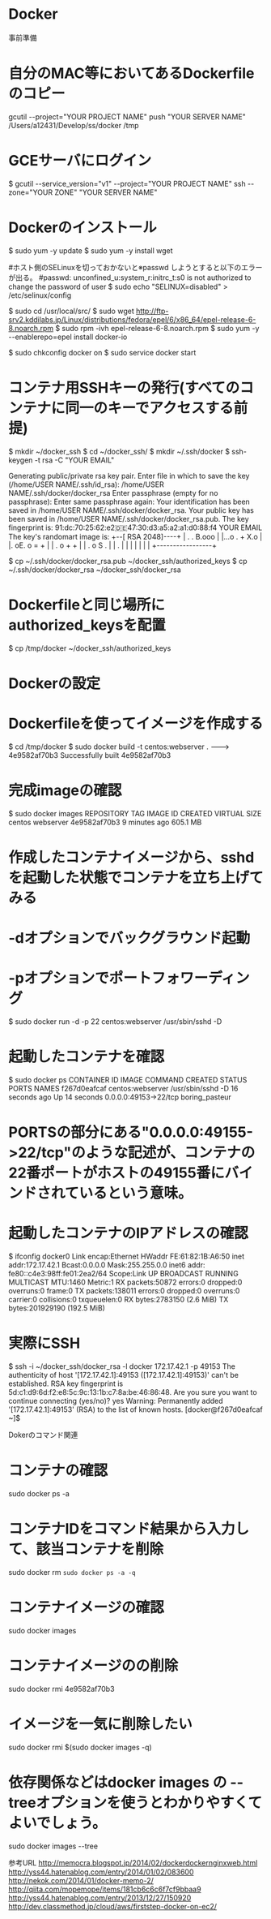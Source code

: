 Docker
======
事前準備

# 自分のMAC等においてあるDockerfileのコピー
gcutil --project="YOUR PROJECT NAME" push "YOUR SERVER NAME" /Users/a12431/Develop/ss/docker /tmp

# GCEサーバにログイン
$ gcutil --service_version="v1" --project="YOUR PROJECT NAME" ssh --zone="YOUR ZONE" "YOUR SERVER NAME"

# Dockerのインストール
$ sudo yum -y update
$ sudo yum -y install wget

#ホスト側のSELinuxを切っておかないと※passwd しようとすると以下のエラーが出る。
#passwd: unconfined_u:system_r:initrc_t:s0 is not authorized to change the password of user
$ sudo echo "SELINUX=disabled" > /etc/selinux/config


$ sudo cd /usr/local/src/
$ sudo wget http://ftp-srv2.kddilabs.jp/Linux/distributions/fedora/epel/6/x86_64/epel-release-6-8.noarch.rpm
$ sudo rpm -ivh epel-release-6-8.noarch.rpm
$ sudo yum -y --enablerepo=epel install docker-io

$ sudo chkconfig docker on
$ sudo service docker start


# コンテナ用SSHキーの発行(すべてのコンテナに同一のキーでアクセスする前提)
$ mkdir ~/docker_ssh
$ cd ~/docker_ssh/
$ mkdir ~/.ssh/docker
$ ssh-keygen -t rsa -C "YOUR EMAIL"

Generating public/private rsa key pair.
Enter file in which to save the key (/home/USER NAME/.ssh/id_rsa): /home/USER NAME/.ssh/docker/docker_rsa
Enter passphrase (empty for no passphrase):
Enter same passphrase again:
Your identification has been saved in /home/USER NAME/.ssh/docker/docker_rsa.
Your public key has been saved in /home/USER NAME/.ssh/docker/docker_rsa.pub.
The key fingerprint is:
91:dc:70:25:62:e2:de:47:30:d3:a5:a2:a1:d0:88:f4 YOUR EMAIL
The key's randomart image is:
+--[ RSA 2048]----+
| .    . B.ooo    |
|...o . + X.o     |
|. oE. o = +      |
|   . o + +       |
|    . o S .      |
|         .       |
|                 |
|                 |
|                 |
+-----------------+

$ cp ~/.ssh/docker/docker_rsa.pub ~/docker_ssh/authorized_keys
$ cp ~/.ssh/docker/docker_rsa ~/docker_ssh/docker_rsa

# Dockerfileと同じ場所にauthorized_keysを配置
$ cp /tmp/docker ~/docker_ssh/authorized_keys


# Dockerの設定
# Dockerfileを使ってイメージを作成する
$ cd /tmp/docker
$ sudo docker build -t centos:webserver .
 ---> 4e9582af70b3
Successfully built 4e9582af70b3


# 完成imageの確認
$ sudo docker images
REPOSITORY          TAG                 IMAGE ID            CREATED             VIRTUAL SIZE
centos              webserver           4e9582af70b3        9 minutes ago       605.1 MB



# 作成したコンテナイメージから、sshdを起動した状態でコンテナを立ち上げてみる
# -dオプションでバックグラウンド起動
# -pオプションでポートフォワーディング
$ sudo docker run -d -p 22 centos:webserver /usr/sbin/sshd -D

# 起動したコンテナを確認
$ sudo docker ps
CONTAINER ID        IMAGE               COMMAND             CREATED             STATUS              PORTS                   NAMES
f267d0eafcaf        centos:webserver    /usr/sbin/sshd -D   16 seconds ago      Up 14 seconds       0.0.0.0:49153->22/tcp   boring_pasteur


# PORTSの部分にある"0.0.0.0:49155->22/tcp"のような記述が、コンテナの22番ポートがホストの49155番にバインドされているという意味。

# 起動したコンテナのIPアドレスの確認
$ ifconfig
docker0   Link encap:Ethernet  HWaddr FE:61:82:1B:A6:50
          inet addr:172.17.42.1  Bcast:0.0.0.0  Mask:255.255.0.0
          inet6 addr: fe80::c4e3:98ff:fe01:2ea2/64 Scope:Link
          UP BROADCAST RUNNING MULTICAST  MTU:1460  Metric:1
          RX packets:50872 errors:0 dropped:0 overruns:0 frame:0
          TX packets:138011 errors:0 dropped:0 overruns:0 carrier:0
          collisions:0 txqueuelen:0
          RX bytes:2783150 (2.6 MiB)  TX bytes:201929190 (192.5 MiB)


# 実際にSSH
$ ssh -i ~/docker_ssh/docker_rsa -l docker 172.17.42.1 -p 49153
The authenticity of host '[172.17.42.1]:49153 ([172.17.42.1]:49153)' can't be established.
RSA key fingerprint is 5d:c1:d9:6d:f2:e8:5c:9c:13:1b:c7:8a:be:46:86:48.
Are you sure you want to continue connecting (yes/no)? yes
Warning: Permanently added '[172.17.42.1]:49153' (RSA) to the list of known hosts.
[docker@f267d0eafcaf ~]$



Dokerのコマンド関連

# コンテナの確認
sudo docker ps -a

# コンテナIDをコマンド結果から入力して、該当コンテナを削除
sudo docker rm `sudo docker ps -a -q`

# コンテナイメージの確認
sudo docker images

# コンテナイメージのの削除
sudo docker rmi 4e9582af70b3

# イメージを一気に削除したい
sudo docker rmi $(sudo docker images -q)

# 依存関係などはdocker images の --treeオプションを使うとわかりやすくてよいでしょう。
sudo docker images --tree



参考URL
http://memocra.blogspot.jp/2014/02/dockerdockernginxweb.html
http://yss44.hatenablog.com/entry/2014/01/02/083600
http://nekok.com/2014/01/docker-memo-2/
http://qiita.com/mopemope/items/181cb6c6c6f7cf9bbaa9
http://yss44.hatenablog.com/entry/2013/12/27/150920
http://dev.classmethod.jp/cloud/aws/firststep-docker-on-ec2/
